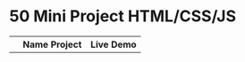 <h1> 50 Mini Project HTML/CSS/JS </h1>

<table>
  <tr>
    <th></th>
    <th>Name Project</th>
    <th>Live Demo</th>
  </tr>
  
</table>
